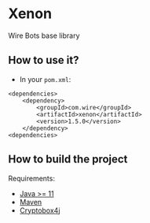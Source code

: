 # Xenon

Wire Bots base library

## How to use it?

- In your `pom.xml`:

```
<dependencies>
    <dependency>
        <groupId>com.wire</groupId>
        <artifactId>xenon</artifactId>
        <version>1.5.0</version>
    </dependency>
<dependencies>
```

## How to build the project

Requirements:

- [Java >= 11](http://www.oracle.com)
- [Maven](https://maven.apache.org)
- [Cryptobox4j](https://github.com/wireapp/cryptobox4j)
